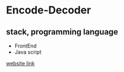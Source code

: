 # Encode-Decoder

## stack, programming language
- FrontEnd
- Java script

<a href="https://en-de.netlify.app/" target="_blank">website link</a>
